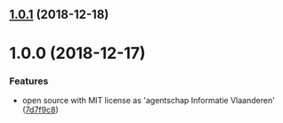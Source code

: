 ## [1.0.1](https://github.com/informatievlaanderen/guid-header-modelbinding/compare/v1.0.0...v1.0.1) (2018-12-18)

# 1.0.0 (2018-12-17)


### Features

* open source with MIT license as 'agentschap Informatie Vlaanderen' ([7d7f9c8](https://github.com/informatievlaanderen/guid-header-modelbinding/commit/7d7f9c8))

